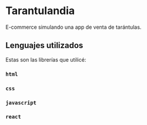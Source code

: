 # Tarantulandia

E-commerce simulando una app de venta de tarántulas.

## Lenguajes utilizados

Estas son las librerías que utilicé:

### `html`
### `css`
### `javascript`
### `react`
